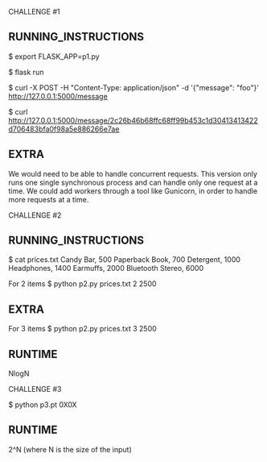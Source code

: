 CHALLENGE #1 

## RUNNING_INSTRUCTIONS

$ export FLASK_APP=p1.py

$ flask run

$ curl -X POST -H "Content-Type: application/json" -d '{"message": "foo"}' http://127.0.0.1:5000/message

$ curl http://127.0.0.1:5000/message/2c26b46b68ffc68ff99b453c1d30413413422d706483bfa0f98a5e886266e7ae

## EXTRA
We would need to be able to handle concurrent requests. This version only runs one single synchronous process and can handle only one request at a time. We could add workers through a tool like Gunicorn, in order to handle more requests at a time.  


CHALLENGE #2

## RUNNING_INSTRUCTIONS

$ cat prices.txt
Candy Bar, 500
Paperback Book, 700
Detergent, 1000
Headphones, 1400
Earmuffs, 2000
Bluetooth Stereo, 6000

For 2 items
$ python p2.py prices.txt 2 2500 

## EXTRA
For 3 items
$ python p2.py prices.txt 3 2500 


## RUNTIME
NlogN


CHALLENGE #3

$ python p3.pt 0X0X

## RUNTIME
2^N (where N is the size of the input)
